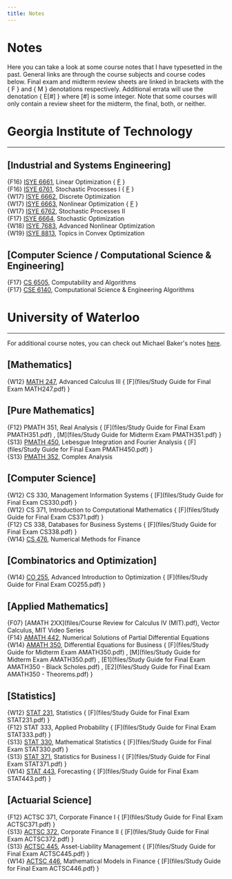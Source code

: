 ```yaml
---
title: Notes
---
```


# Notes #

Here you can take a look at some course notes that I have typesetted in the past. General links are through the course subjects and course codes below. Final exam and midterm review sheets are linked in brackets with the { F } and { M } denotations respectively. Additional errata will use the denotation { E[#] } where [#] is some integer. Note that some courses will only contain a review sheet for the midterm, the final, both, or neither.

# **Georgia Institute of Technology** #

---

[Industrial and Systems Engineering]
---

{F16}   [ISYE 6661](files/isye6661_CouseNotes_F16.pdf), Linear Optimization { [F](files/isye6661_final_studysheet.pdf) }  
{F16}   [ISYE 6761](files/isye6761_CouseNotes_F16.pdf), Stochastic Processes I  { [F](files/isye6761_final_studysheet.pdf) }  
{W17}   [ISYE 6662](files/isye6662_CouseNotes_W17.pdf), Discrete Optimization  
{W17}   [ISYE 6663](files/isye6663_CouseNotes_W17.pdf), Nonlinear Optimization  { [F](files/isye6663_final_studysheet.pdf) }  
{W17}   [ISYE 6762](files/isye6762_CouseNotes_W17.pdf), Stochastic Processes II  
{F17}   [ISYE 6664](files/isye6664_CouseNotes_F17.pdf), Stochastic Optimization  
{W18}   [ISYE 7683](files/isye7683_CouseNotes_W18.pdf), Advanced Nonlinear Optimization  
{W19}   [ISYE 8813](files/isye8813_MON_CouseNotes_W19.pdf), Topics in Convex Optimization  

[Computer Science / Computational Science & Engineering]
---

{F17}   [CS 6505](files/cs6505_CouseNotes_F17.pdf), Computability and Algorithms  
{F17}   [CSE 6140](files/cse6140_CouseNotes_F17.pdf), Computational Science & Engineering Algorithms   


# **University of Waterloo** #

---

For additional course notes, you can check out Michael Baker's notes [here](http://triple-involution.blogspot.ca/p/notes.html).

[Mathematics]
-----

{W12}   [MATH 247](files/math247_CouseNotes_W12.pdf), Advanced Calculus III  { [F](files/Study Guide for Final Exam MATH247.pdf) } 

[Pure Mathematics]
-----

{F12}   PMATH 351, Real Analysis  { [F](files/Study Guide for Final Exam PMATH351.pdf) , [M](files/Study Guide for Midterm Exam PMATH351.pdf) }  
{S13}   [PMATH 450](files/pmath450_CouseNotes_S13.pdf), Lebesgue Integration and Fourier Analysis  { [F](files/Study Guide for Final Exam PMATH450.pdf) }  
{S13}   [PMATH 352](files/pmath352_CouseNotes_S13.pdf), Complex Analysis  

[Computer Science]
-----

{W12}   CS 330, Management Information Systems  { [F](files/Study Guide for Final Exam CS330.pdf) }  
{W12}   CS 371, Introduction to Computational Mathematics { [F](files/Study Guide for Final Exam CS371.pdf) }  
{F12}   CS 338, Databases for Business Systems  { [F](files/Study Guide for Final Exam CS338.pdf) }   
{W14}   [CS 476](files/cs476_CouseNotes_W14.pdf), Numerical Methods for Finance

[Combinatorics and Optimization]
-----

{W14} [CO 255](files/co255_CouseNotes_W14.pdf), Advanced Introduction to Optimization  { [F](files/Study Guide for Final Exam CO255.pdf) }  

[Applied Mathematics]
-----

{F07} [AMATH 2XX](files/Course Review for Calculus IV (MIT).pdf), Vector Calculus, MIT Video Series  
{F14} [AMATH 442](files/amath442_CouseNotes_F14.pdf), Numerical Solutions of Partial Differential Equations  
{W14} [AMATH 350](files/amath350_CouseNotes_W14.pdf), Differential Equations for Business  { [F](files/Study Guide for Midterm Exam AMATH350.pdf) , [M](files/Study Guide for Midterm Exam AMATH350.pdf) , [E1](files/Study Guide for Final Exam AMATH350 - Black Scholes.pdf) , [E2](files/Study Guide for Final Exam AMATH350 - Theorems.pdf) }  

[Statistics]
-----

{W12} [STAT 231](files/stat231_CouseNotes_W12.pdf), Statistics  { [F](files/Study Guide for Final Exam STAT231.pdf) }  
{F12} STAT 333, Applied Probability  { [F](files/Study Guide for Final Exam STAT333.pdf) }  
{S13} [STAT 330](files/stat330_CouseNotes_S13.pdf), Mathematical Statistics  { [F](files/Study Guide for Final Exam STAT330.pdf) }  
{S13} [STAT 371](files/stat371_CouseNotes_S13.pdf), Statistics for Business I  { [F](files/Study Guide for Final Exam STAT371.pdf) }  
{W14} [STAT 443](files/stat443_CouseNotes_W14.pdf), Forecasting  { [F](files/Study Guide for Final Exam STAT443.pdf) }  

[Actuarial Science]
-----

{F12} ACTSC 371, Corporate Finance I  { [F](files/Study Guide for Final Exam ACTSC371.pdf) }  
{S13} [ACTSC 372](files/actsc372_CouseNotes_S13.pdf), Corporate Finance II  { [F](files/Study Guide for Final Exam ACTSC372.pdf) }  
{S13} [ACTSC 445](files/actsc445_CouseNotes_S13.pdf), Asset-Liability Management  { [F](files/Study Guide for Final Exam ACTSC445.pdf) }  
{W14} [ACTSC 446](files/actsc446_CouseNotes_W14.pdf), Mathematical Models in Finance  { [F](files/Study Guide for Final Exam ACTSC446.pdf) }  